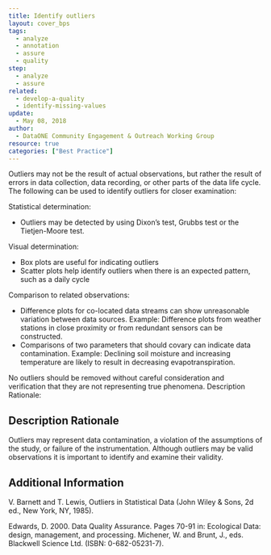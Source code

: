 ```yaml
---
title: Identify outliers
layout: cover_bps
tags:
  - analyze
  - annotation
  - assure
  - quality
step:
  - analyze
  - assure
related:
  - develop-a-quality
  - identify-missing-values
update:
  - May 08, 2018
author:
  - DataONE Community Engagement & Outreach Working Group
resource: true
categories: ["Best Practice"]
---
```




Outliers may not be the result of actual observations, but rather the result of errors in data collection, data recording, or other parts of the data life cycle. The following can be used to identify outliers for closer examination:

Statistical determination:
- Outliers may be detected by using Dixon’s test, Grubbs test or the Tietjen-Moore test.

Visual determination:
- Box plots are useful for indicating outliers
- Scatter plots help identify outliers when there is an expected pattern, such as a daily cycle

Comparison to related observations:
- Difference plots for co-located data streams can show unreasonable variation between data sources. Example: Difference plots from weather stations in close proximity or from redundant sensors can be constructed.
- Comparisons of two parameters that should covary can indicate data contamination. Example: Declining soil moisture and increasing temperature are likely to result in decreasing evapotranspiration.

No outliers should be removed without careful consideration and verification that they are not representing true phenomena.
Description Rationale:

## Description Rationale

Outliers may represent data contamination, a violation of the assumptions of the study, or failure of the instrumentation. Although outliers may be valid observations it is important to identify and examine their validity.

## Additional Information

V. Barnett and T. Lewis, Outliers in Statistical Data (John Wiley & Sons, 2d ed., New York, NY, 1985).

Edwards, D. 2000. Data Quality Assurance. Pages 70-91 in: Ecological Data: design, management, and processing. Michener, W. and Brunt, J., eds. Blackwell Science Ltd. (ISBN: 0-682-05231-7).
